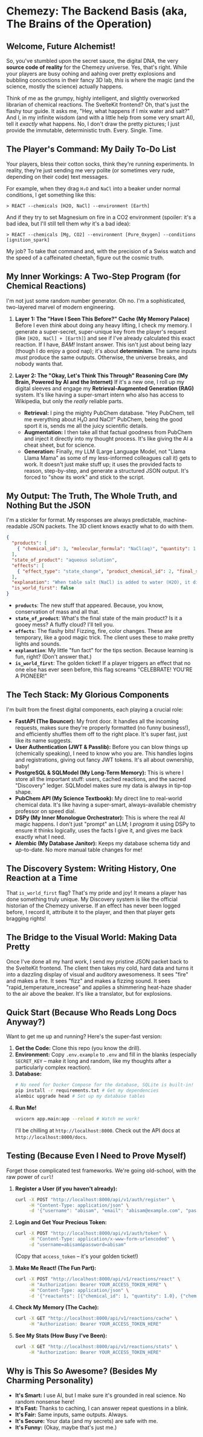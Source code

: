 # Chemezy: The Backend Basis (aka, The Brains of the Operation)

## Welcome, Future Alchemist!

So, you've stumbled upon the secret sauce, the digital DNA, the very **source code of reality** for the Chemezy universe. Yes, that's right. While your players are busy oohing and aahing over pretty explosions and bubbling concoctions in their fancy 3D lab, *this* is where the magic (and the science, mostly the science) actually happens.

Think of me as the grumpy, highly intelligent, and slightly overworked librarian of chemical reactions. The SvelteKit frontend? Oh, that's just the flashy tour guide. It asks me, "Hey, what happens if I mix water and salt?" And I, in my infinite wisdom (and with a little help from some very smart AI), tell it *exactly* what happens. No, I don't draw the pretty pictures; I just provide the immutable, deterministic truth. Every. Single. Time.

## The Player's Command: My Daily To-Do List

Your players, bless their cotton socks, think they're running experiments. In reality, they're just sending me very polite (or sometimes very rude, depending on their code) text messages.

For example, when they drag `H₂O` and `NaCl` into a beaker under normal conditions, I get something like this:

```
> REACT --chemicals [H2O, NaCl] --environment [Earth]
```

And if they try to set Magnesium on fire in a CO2 environment (spoiler: it's a bad idea, but I'll still tell them *why* it's a bad idea):

```
> REACT --chemicals [Mg, CO2] --environment [Pure_Oxygen] --conditions [ignition_spark]
```

My job? To take that command and, with the precision of a Swiss watch and the speed of a caffeinated cheetah, figure out the cosmic truth.

## My Inner Workings: A Two-Step Program (for Chemical Reactions)

I'm not just some random number generator. Oh no. I'm a sophisticated, two-layered marvel of modern engineering.

1.  **Layer 1: The "Have I Seen This Before?" Cache (My Memory Palace)**
    Before I even *think* about doing any heavy lifting, I check my memory. I generate a super-secret, super-unique key from the player's request (like `[H2O, NaCl] + [Earth]`) and see if I've already calculated this exact reaction. If I have, *BAM!* Instant answer. This isn't just about being lazy (though I do enjoy a good nap); it's about **determinism**. The same inputs *must* produce the same outputs. Otherwise, the universe breaks, and nobody wants that.

2.  **Layer 2: The "Okay, Let's Think This Through" Reasoning Core (My Brain, Powered by AI and the Internet)**
    If it's a new one, I roll up my digital sleeves and engage my **Retrieval-Augmented Generation (RAG)** system. It's like having a super-smart intern who also has access to Wikipedia, but only the *really* reliable parts.
    *   **Retrieval:** I ping the mighty PubChem database. "Hey PubChem, tell me everything about H₂O and NaCl!" PubChem, being the good sport it is, sends me all the juicy scientific details.
    *   **Augmentation:** I then take all that factual goodness from PubChem and inject it directly into my thought process. It's like giving the AI a cheat sheet, but for science.
    *   **Generation:** Finally, my LLM (Large Language Model, not "Llama Llama Mama" as some of my less-informed colleagues call it) gets to work. It doesn't just make stuff up; it uses the provided facts to reason, step-by-step, and generate a structured JSON output. It's forced to "show its work" and stick to the script.

## My Output: The Truth, The Whole Truth, and Nothing But the JSON

I'm a stickler for format. My responses are always predictable, machine-readable JSON packets. The 3D client knows exactly what to do with them.

```json
{
  "products": [
    { "chemical_id": 3, "molecular_formula": "NaCl(aq)", "quantity": 1.0 }
  ],
  "state_of_product": "aqueous solution",
  "effects": [
    { "effect_type": "state_change", "product_chemical_id": 2, "final_state": "aqueous" }
  ],
  "explanation": "When table salt (NaCl) is added to water (H2O), it dissolves to form an aqueous solution of sodium chloride, where the Na+ and Cl- ions are surrounded by water molecules.",
  "is_world_first": false
}
```

*   **`products`**: The new stuff that appeared. Because, you know, conservation of mass and all that.
*   **`state_of_product`**: What's the final state of the main product? Is it a gooey mess? A fluffy cloud? I'll tell you.
*   **`effects`**: The flashy bits! Fizzing, fire, color changes. These are temporary, like a good magic trick. The client uses these to make pretty lights and sounds.
*   **`explanation`**: My little "fun fact" for the tips section. Because learning is fun, right? (Don't answer that.)
*   **`is_world_first`**: The golden ticket! If a player triggers an effect that no one else has ever seen before, this flag screams "CELEBRATE! YOU'RE A PIONEER!"

## The Tech Stack: My Glorious Components

I'm built from the finest digital components, each playing a crucial role:

*   **FastAPI (The Bouncer):** My front door. It handles all the incoming requests, makes sure they're properly formatted (no funny business!), and efficiently shuffles them off to the right place. It's super fast, just like its name suggests.
*   **User Authentication (JWT & Passlib):** Before you can blow things up (chemically speaking), I need to know who you are. This handles logins and registrations, giving out fancy JWT tokens. It's all about ownership, baby!
*   **PostgreSQL & SQLModel (My Long-Term Memory):** This is where I store all the important stuff: users, cached reactions, and the sacred "Discovery" ledger. SQLModel makes sure my data is always in tip-top shape.
*   **PubChem API (My Science Textbook):** My direct line to real-world chemical data. It's like having a super-smart, always-available chemistry professor on speed dial.
*   **DSPy (My Inner Monologue Orchestrator):** This is where the real AI magic happens. I don't just "prompt" an LLM; I *program* it using DSPy to ensure it thinks logically, uses the facts I give it, and gives me back exactly what I need.
*   **Alembic (My Database Janitor):** Keeps my database schema tidy and up-to-date. No more manual table changes for me!

## The Discovery System: Writing History, One Reaction at a Time

That `is_world_first` flag? That's my pride and joy! It means a player has done something truly unique. My Discovery system is like the official historian of the Chemezy universe. If an effect has never been logged before, I record it, attribute it to the player, and then that player gets bragging rights!

## The Bridge to the Visual World: Making Data Pretty

Once I've done all my hard work, I send my pristine JSON packet back to the SvelteKit frontend. The client then takes my cold, hard data and turns it into a dazzling display of visual and auditory awesomeness. It sees "fire" and makes a fire. It sees "fizz" and makes a fizzing sound. It sees "rapid_temperature_increase" and applies a shimmering heat-haze shader to the air above the beaker. It's like a translator, but for explosions.

## Quick Start (Because Who Reads Long Docs Anyway?)

Want to get me up and running? Here's the super-fast version:

1.  **Get the Code:** Clone this repo (you know the drill).
2.  **Environment:** Copy `.env.example` to `.env` and fill in the blanks (especially `SECRET_KEY` – make it long and random, like my thoughts after a particularly complex reaction).
3.  **Database:**
    ```bash
    # No need for Docker Compose for the database, SQLite is built-in!
    pip install -r requirements.txt # Get my dependencies
    alembic upgrade head # Set up my database tables
    ```
4.  **Run Me!**
    ```bash
    uvicorn app.main:app --reload # Watch me work!
    ```
    I'll be chilling at `http://localhost:8000`. Check out the API docs at `http://localhost:8000/docs`.

## Testing (Because Even I Need to Prove Myself)

Forget those complicated test frameworks. We're going old-school, with the raw power of `curl`!

1.  **Register a User (if you haven't already):**
    ```bash
    curl -X POST "http://localhost:8000/api/v1/auth/register" \
         -H "Content-Type: application/json" \
         -d '{"username": "abisam", "email": "abisam@example.com", "password": "abisam"}'
    ```

2.  **Login and Get Your Precious Token:**
    ```bash
    curl -X POST "http://localhost:8000/api/v1/auth/token" \
         -H "Content-Type: application/x-www-form-urlencoded" \
         -d "username=abisam&password=abisam"
    ```
    (Copy that `access_token` – it's your golden ticket!)

3.  **Make Me React! (The Fun Part):**
    ```bash
    curl -X POST "http://localhost:8000/api/v1/reactions/react" \
         -H "Authorization: Bearer YOUR_ACCESS_TOKEN_HERE" \
         -H "Content-Type: application/json" \
         -d '{"reactants": [{"chemical_id": 1, "quantity": 1.0}, {"chemical_id": 2, "quantity": 1.0}], "environment": "Earth (Normal)"}'
    ```

4.  **Check My Memory (The Cache):**
    ```bash
    curl -X GET "http://localhost:8000/api/v1/reactions/cache" \
         -H "Authorization: Bearer YOUR_ACCESS_TOKEN_HERE"
    ```

5.  **See My Stats (How Busy I've Been):**
    ```bash
    curl -X GET "http://localhost:8000/api/v1/reactions/stats" \
         -H "Authorization: Bearer YOUR_ACCESS_TOKEN_HERE"
    ```

## Why is This So Awesome? (Besides My Charming Personality)

*   **It's Smart:** I use AI, but I make sure it's grounded in real science. No random nonsense here!
*   **It's Fast:** Thanks to caching, I can answer repeat questions in a blink.
*   **It's Fair:** Same inputs, same outputs. Always.
*   **It's Secure:** Your data (and my secrets) are safe with me.
*   **It's Funny:** (Okay, maybe that's just me.)
